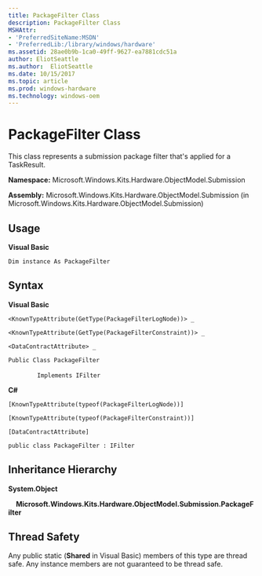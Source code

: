 ```yaml
---
title: PackageFilter Class
description: PackageFilter Class
MSHAttr:
- 'PreferredSiteName:MSDN'
- 'PreferredLib:/library/windows/hardware'
ms.assetid: 28ae0b9b-1ca0-49ff-9627-ea7881cdc51a
author: EliotSeattle
ms.author:  EliotSeattle
ms.date: 10/15/2017
ms.topic: article
ms.prod: windows-hardware
ms.technology: windows-oem
---
```


# PackageFilter Class


This class represents a submission package filter that's applied for a TaskResult.

**Namespace:** Microsoft.Windows.Kits.Hardware.ObjectModel.Submission

**Assembly:** Microsoft.Windows.Kits.Hardware.ObjectModel.Submission (in Microsoft.Windows.Kits.Hardware.ObjectModel.Submission)

## <span id="Usage"></span><span id="usage"></span><span id="USAGE"></span>Usage


**Visual Basic**

`Dim instance As PackageFilter`

## <span id="Syntax"></span><span id="syntax"></span><span id="SYNTAX"></span>Syntax


**Visual Basic**

`<KnownTypeAttribute(GetType(PackageFilterLogNode))> _`

`<KnownTypeAttribute(GetType(PackageFilterConstraint))> _`

`<DataContractAttribute> _`

`Public Class PackageFilter`

               `Implements IFilter`

**C#**

`[KnownTypeAttribute(typeof(PackageFilterLogNode))]`

`[KnownTypeAttribute(typeof(PackageFilterConstraint))]`

`[DataContractAttribute]`

`public class PackageFilter : IFilter`

## <span id="Inheritance_Hierarchy"></span><span id="inheritance_hierarchy"></span><span id="INHERITANCE_HIERARCHY"></span>Inheritance Hierarchy


**System.Object**

    **Microsoft.Windows.Kits.Hardware.ObjectModel.Submission.PackageFilter**

## <span id="Thread_Safety"></span><span id="thread_safety"></span><span id="THREAD_SAFETY"></span>Thread Safety


Any public static (**Shared** in Visual Basic) members of this type are thread safe. Any instance members are not guaranteed to be thread safe.

 

 






